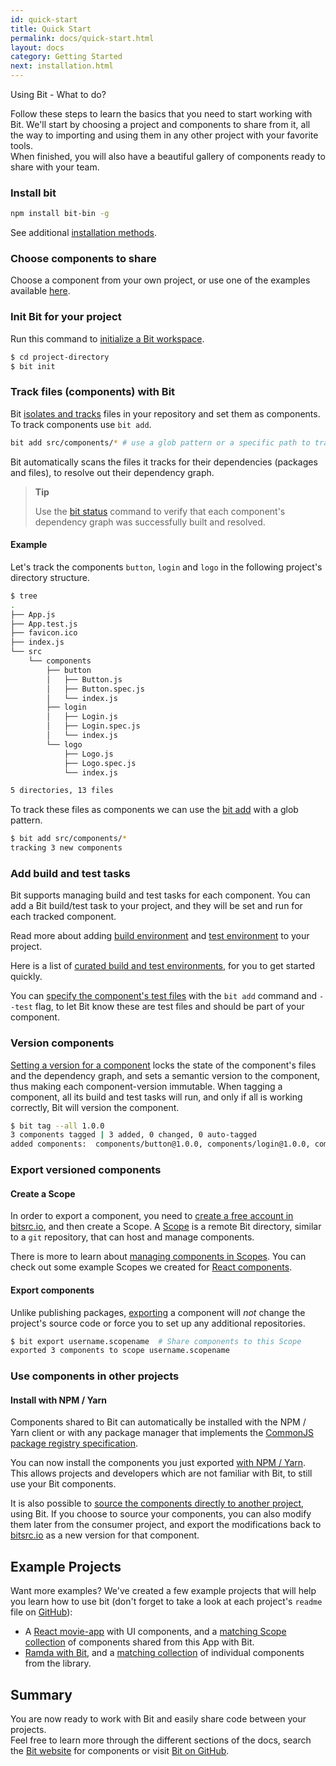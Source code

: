 ```yaml
---
id: quick-start
title: Quick Start
permalink: docs/quick-start.html
layout: docs
category: Getting Started
next: installation.html
---
```

Using Bit - What to do?

Follow these steps to learn the basics that you need to start working with Bit. 
We'll start by choosing a project and components to share from it, all the way to importing and using them in any other project with your favorite tools.  
When finished, you will also have a beautiful gallery of components ready to share with your team.

### Install bit

```bash
npm install bit-bin -g
```

See additional [installation methods](/docs/installation.html).

### Choose components to share

Choose a component from your own project, or use one of the examples available [here](/docs/quick-start.html#example-projects).

### Init Bit for your project

Run this command to [initialize a Bit workspace](/docs/initializing-bit.html).

```bash
$ cd project-directory
$ bit init
```

### Track files (components) with Bit

Bit [isolates and tracks](/docs/isolating-and-tracking-components.html) files in your repository and set them as components.  
To track components use `bit add`.

```bash
bit add src/components/* # use a glob pattern or a specific path to track multiple components or a single component.
```

Bit automatically scans the files it tracks for their dependencies (packages and files), to resolve out their dependency graph.

> **Tip**
>
> Use the [bit status](/docs/cli-status.html) command to verify that each component's dependency graph was successfully built and resolved.

#### Example

Let's track the components `button`, `login` and `logo` in the following project's directory structure.

```bash
$ tree
.
├── App.js
├── App.test.js
├── favicon.ico
├── index.js
└── src
    └── components
        ├── button
        │   ├── Button.js
        │   ├── Button.spec.js
        │   └── index.js
        ├── login
        │   ├── Login.js
        │   ├── Login.spec.js
        │   └── index.js
        └── logo
            ├── Logo.js
            ├── Logo.spec.js
            └── index.js

5 directories, 13 files
```

To track these files as components we can use the [bit add](/docs/cli-add.html) with a glob pattern.

```bash
$ bit add src/components/*
tracking 3 new components
```

### Add build and test tasks

Bit supports managing build and test tasks for each component. You can add a Bit build/test task to your project, and they will be set and run for each tracked component.

Read more about adding [build environment](docs/building-components.html) and [test environment](docs/testing-components.html) to your project.

Here is a list of [curated build and test environments](https://bitsrc.io/bit/envs), for you to get started quickly.

You can [specify the component's test files](/docs/isolating-and-tracking-components.html#tracking-a-component-with-testspec-files) with the `bit add` command and  `--test` flag, to let Bit know these are test files and should be part of your component.

### Version components

[Setting a version for a component](/docs/versioning-tracked-components.html) locks the state of the component's files and the dependency graph, and sets a semantic version to the component, thus making each component-version immutable. When tagging a component, all its build and test tasks will run, and only if all is working correctly, Bit will version the component.

```bash
$ bit tag --all 1.0.0
3 components tagged | 3 added, 0 changed, 0 auto-tagged
added components:  components/button@1.0.0, components/login@1.0.0, components/logo@1.0.0
```

### Export versioned components

#### Create a Scope

In order to export a component, you need to [create a free account in bitsrc.io](https://bitsrc.io/signup), and then create a Scope. A [Scope](/docs/scopes-on-bitsrc.html) is a remote Bit directory, similar to a `git` repository, that can host and manage components.

There is more to learn about [managing components in Scopes](/docs/organizing-components-in-scopes.html). You can check out some example Scopes we created for [React components](https://bitsrc.io/bit/movie-app).

#### Export components

Unlike publishing packages, [exporting](/docs/cli-export.html) a component will *not* change the project's source code or force you to set up any additional repositories.

```bash
$ bit export username.scopename  # Share components to this Scope
exported 3 components to scope username.scopename
```

### Use components in other projects

#### Install with NPM / Yarn

Components shared to Bit can automatically be installed with the NPM / Yarn client or with any package manager that implements the [CommonJS package registry specification](http://wiki.commonjs.org/wiki/Packages/Registry).

You can now install the components you just exported [with NPM / Yarn](/docs/installing-components-with-package-managers.html). This allows projects and developers which are not familiar with Bit, to still use your Bit components.

It is also possible to [source the components directly to another project](/docs/importing-components.html), using Bit. If you choose to source your components, you can also modify them later from the consumer project, and export the modifications back to [bitsrc.io](https://bitsrc.io) as a new version for that component.

## Example Projects

Want more examples? We've created a few example projects that will help you learn how to use bit (don't forget to take a look at each project's `readme` file on [GitHub](github.com)):
* A [React movie-app](https://github.com/teambit/movie-app) with UI components, and a [matching Scope collection](https://bitsrc.io/bit/movie-app) of components shared from this App with Bit.
* [Ramda with Bit](https://github.com/teambit/ramda), and a [matching collection](https://bitsrc.io/bit/ramda) of individual components from the library.

## Summary

You are now ready to work with Bit and easily share code between your projects.  
Feel free to learn more through the different sections of the docs, search the [Bit website](https://bitsrc.io) for components or visit [Bit on GitHub](https://github.com/teambit/bit). 